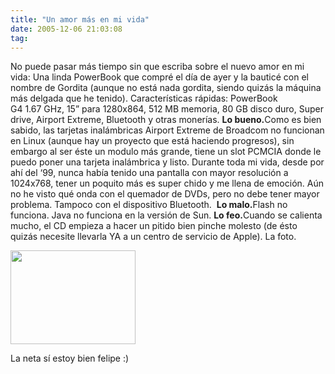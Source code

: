 ```yaml
---
title: "Un amor más en mi vida"
date: 2005-12-06 21:03:08
tag: 
---
```

No puede pasar más tiempo sin que escriba sobre el nuevo amor en mi vida: Una linda PowerBook que compré el día de ayer y la bauticé con el nombre de Gordita (aunque no está nada gordita, siendo quizás la máquina más delgada que he tenido). Características rápidas: PowerBook G4 1.67 GHz, 15” para 1280x864, 512 MB memoria, 80 GB disco duro, Super drive, Airport Extreme, Bluetooth y otras monerías. <strong>Lo bueno.</strong>Como es bien sabido, las tarjetas inalámbricas Airport Extreme de Broadcom no funcionan en Linux (aunque hay un proyecto que está haciendo progresos), sin embargo al ser éste un modulo más grande, tiene un slot PCMCIA donde le puedo poner una tarjeta inalámbrica y listo. Durante toda mi vida, desde por ahí del ‘99, nunca había tenido una pantalla con mayor resolución a 1024x768, tener un poquito más es super chido y me llena de emoción. Aún no he visto qué onda con el quemador de DVDs, pero no debe tener mayor problema. Tampoco con el dispositivo Bluetooth.  <strong>Lo malo.</strong>Flash no funciona. Java no funciona en la versión de Sun. <strong>Lo feo.</strong>Cuando se calienta mucho, el CD empieza a hacer un pitido bien pinche molesto (de ésto quizás necesite llevarla YA a un centro de servicio de Apple). La foto.

<a href="http://www.damog.net/files/misc/fierrito.jpg" target="_blank"><img src="http://www.damog.net/files/misc/fierrito-mini.jpg" border="0" alt=" " width="200" height="150" /></a>

La neta sí estoy bien felipe :)